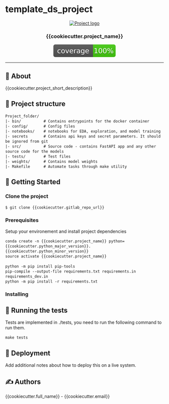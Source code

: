 # template_ds_project

<p align="center">
  <a href="" rel="noopener">
 <img width=200px height=200px src="https://i.imgur.com/6wj0hh6.jpg" alt="Project logo"></a>
</p>

<h3 align="center">{{cookiecutter.project_name}}</h3>

<div align="center">

[![code coverage](coverage.svg "Code coverage")]()

</div>

---

## 🧐 About <a name = "about"></a>

{{cookiecutter.project_short_description}}

## 🔖 Project structure

```
Project_folder/
|- bin/          # Contains entrypoints for the docker container
|- config/       # Config files
|- notebooks/    # notebooks for EDA, exploration, and model training
|- secrets       # Contains api keys and secret parameters. It should be ignored from git
|- src/          # Source code - contains FastAPI app and any other source code for the models
|- tests/        # Test files 
|- weights/      # Contains model weights
|- Makefile      # Automate tasks through make utility
```

## 🏁 Getting Started <a name = "getting_started"></a>

### Clone the project

```bash
$ git clone {{cookiecutter.gitlab_repo_url}}
```

### Prerequisites

Setup your environement and install project dependencies

```
conda create -n {{cookiecutter.project_name}} python={{cookiecutter.python_major_version}}.{{cookiecutter.python_minor_version}}
source activate {{cookiecutter.project_name}}

python -m pip install pip-tools
pip-compile --output-file requirements.txt requirements.in requirements_dev.in
python -m pip install -r requirements.txt
```

### Installing

## 🔧 Running the tests

Tests are implemented in ./tests, you need to run the following command to run them.

```
make tests
```

## 🚀 Deployment

Add additional notes about how to deploy this on a live system.

## ✍️ Authors

{{cookiecutter.full_name}} - {{cookiecutter.email}}
